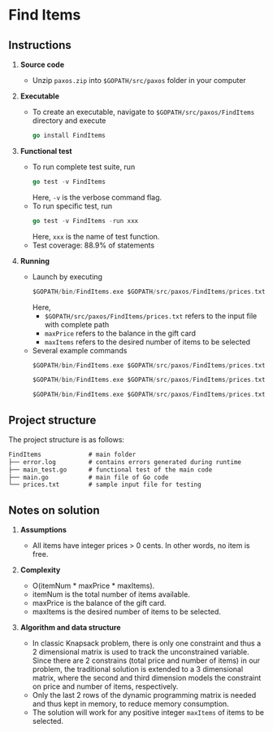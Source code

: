 # Find Items

## Instructions

1. **Source code**
    + Unzip `paxos.zip` into `$GOPATH/src/paxos` folder in your computer

2. **Executable**
    + To create an executable, navigate to `$GOPATH/src/paxos/FindItems` directory and execute
        ```go
        go install FindItems
        ```

3. **Functional test**
    + To run complete test suite, run
        ```go
        go test -v FindItems
        ```
        Here, `-v` is the verbose command flag.
    + To run specific test, run
        ```go
        go test -v FindItems -run xxx
        ```
        Here, `xxx` is the name of test function.
    + Test coverage: 88.9% of statements

4. **Running**
    + Launch by executing
        ```go
        $GOPATH/bin/FindItems.exe $GOPATH/src/paxos/FindItems/prices.txt maxPrice maxItems
        ```
        Here,
        + `$GOPATH/src/paxos/FindItems/prices.txt` refers to the input file with complete path
        + `maxPrice` refers to the balance in the gift card
        + `maxItems` refers to the desired number of items to be selected
    + Several example commands
        ```go
        $GOPATH/bin/FindItems.exe $GOPATH/src/paxos/FindItems/prices.txt 2300 //When maxItems is omitted, it defaults to 2
        ```
        ```go
        $GOPATH/bin/FindItems.exe $GOPATH/src/paxos/FindItems/prices.txt 2100 2
        ```
        ```go
        $GOPATH/bin/FindItems.exe $GOPATH/src/paxos/FindItems/prices.txt 2200 3 //maxItems can be any positive integer
        ```

## Project structure

The project structure is as follows:

```txt
FindItems             # main folder
├── error.log         # contains errors generated during runtime
├── main_test.go      # functional test of the main code
├── main.go           # main file of Go code
└── prices.txt        # sample input file for testing
```

## Notes on solution

1. **Assumptions**
   + All items have integer prices > 0 cents. In other words, no item is free.

1. **Complexity**
    + O(itemNum * maxPrice * maxItems).
    + itemNum is the total number of items available.
    + maxPrice is the balance of the gift card.
    + maxItems is the desired number of items to be selected.

1. **Algorithm and data structure**
    + In classic Knapsack problem, there is only one constraint and thus a 2 dimensional matrix is used to track the unconstrained variable. Since there are 2 constrains (total price and number of items) in our problem, the traditional solution is extended to a 3 dimensional matrix, where the second and third dimension models the constraint on price and number of items, respectively.
    + Only the last 2 rows of the dynamic programming matrix is needed and thus kept in memory, to reduce memory consumption.
    + The solution will work for any positive integer `maxItems` of items to be selected.